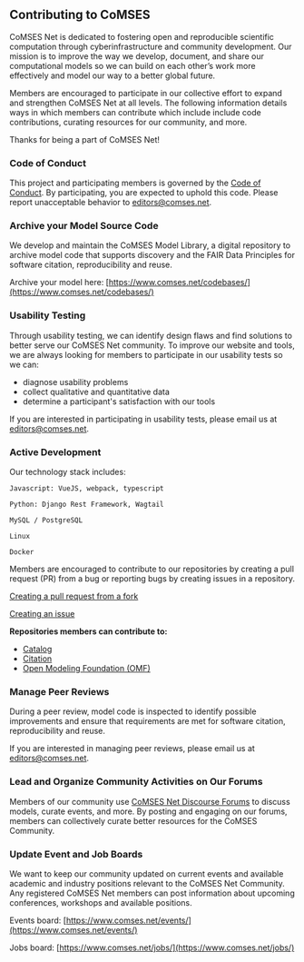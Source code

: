 ## Contributing to CoMSES

CoMSES Net is dedicated to fostering open and reproducible scientific computation through cyberinfrastructure and community development. Our mission is to improve the way we develop, document, and share our computational models so we can build on each other’s work more effectively and model our way to a better global future. 

Members are encouraged to participate in our collective effort to expand and strengthen CoMSES Net at all levels. The following information details ways in which members can contribute which include include code contributions, curating resources for our community, and more. 

Thanks for being a part of CoMSES Net! 

### Code of Conduct
This project and participating members is governed by the [Code of Conduct](https://github.com/openmodelingfoundation/openmodelingfoundation.github.io/blob/develop/CODE_OF_CONDUCT.md). By participating, you are expected to uphold this code. Please report unacceptable behavior to [editors@comses.net](mailto:editors@comses.net).

### Archive your Model Source Code

We develop and maintain the CoMSES Model Library, a digital repository to archive model code that supports discovery and the FAIR Data Principles for software citation, reproducibility and reuse.

Archive your model here: [https://www.comses.net/codebases/](https://www.comses.net/codebases/)

### Usability Testing

Through usability testing, we can identify design flaws and find solutions to better serve our CoMSES Net community. To improve our website and tools, we are always looking for members to participate in our usability tests so we can:

- diagnose usability problems
- collect qualitative and quantitative data
- determine a participant's satisfaction with our tools

If you are interested in participating in usability tests, please email us at [editors@comses.net](mailto:editors@comses.net).

### Active Development

Our technology stack includes:

```
Javascript: VueJS, webpack, typescript

Python: Django Rest Framework, Wagtail

MySQL / PostgreSQL

Linux

Docker
```

Members are encouraged to contribute to our repositories by creating a pull request (PR) from a bug or reporting bugs by creating issues in a repository.

[Creating a pull request from a fork](https://docs.github.com/en/github/collaborating-with-issues-and-pull-requests/creating-a-pull-request-from-a-fork)

[Creating an issue](https://docs.github.com/en/github/managing-your-work-on-github/creating-an-issue)

**Repositories members can contribute to:**

- [Catalog](https://github.com/comses/catalog)
- [Citation](https://github.com/comses/citation)
- [Open Modeling Foundation (OMF)](https://github.com/openmodelingfoundation/openmodelingfoundation.github.io)

### Manage Peer Reviews

During a peer review, model code is inspected to identify possible improvements and ensure that requirements are met for software citation, reproducibility and reuse. 

If you are interested in managing peer reviews, please email us at [editors@comses.net](mailto:editors@comses.net).

### Lead and Organize Community Activities on Our Forums

Members of our community use [CoMSES Net Discourse Forums](https://forum.comses.net/) to discuss models, curate events, and more. By posting and engaging on our forums, members can collectively curate better resources for the CoMSES Community.

### Update Event and Job Boards

We want to keep our community updated on current events and available academic and industry positions relevant to the CoMSES Net Community. Any registered CoMSES Net members can post information about upcoming conferences, workshops and available positions.

Events board: [https://www.comses.net/events/](https://www.comses.net/events/)

Jobs board: [https://www.comses.net/jobs/](https://www.comses.net/jobs/)
